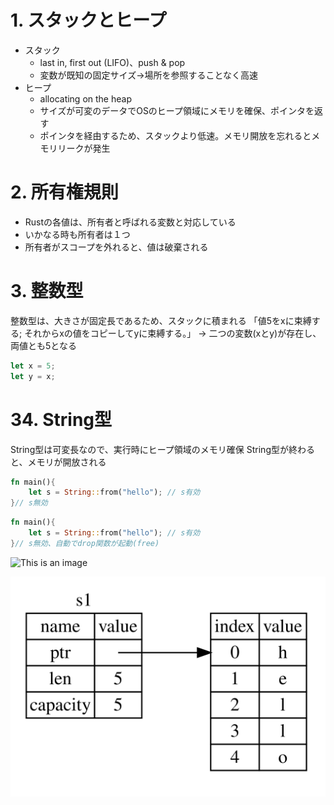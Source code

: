 # 1. スタックとヒープ
 - スタック
   - last in, first out (LIFO)、push & pop
   - 変数が既知の固定サイズ→場所を参照することなく高速
 - ヒープ
   - allocating on the heap
   - サイズが可変のデータでOSのヒープ領域にメモリを確保、ポインタを返す
   - ポインタを経由するため、スタックより低速。メモリ開放を忘れるとメモリリークが発生

# 2. 所有権規則
 - Rustの各値は、所有者と呼ばれる変数と対応している
 - いかなる時も所有者は１つ
 - 所有者がスコープを外れると、値は破棄される

# 3. 整数型
整数型は、大きさが固定長であるため、スタックに積まれる
「値5をxに束縛する; それからxの値をコピーしてyに束縛する。」
→ 二つの変数(xとy)が存在し、両値とも5となる
```rust
let x = 5;
let y = x;
```

# 34. String型
String型は可変長なので、実行時にヒープ領域のメモリ確保
String型が終わると、メモリが開放される
```rust
fn main(){
    let s = String::from("hello"); // s有効
}// s無効
```
```rust
fn main(){
    let s = String::from("hello"); // s有効
}// s無効、自動でdrop関数が起動(free)
```

![This is an image]()

<img src="https://raw.githubusercontent.com/ottomossei/rust-tutorials/a25931ed4b7cc5daa7944174e37e898aae3f7ab0/project04/static/01.svg" width="600px">
